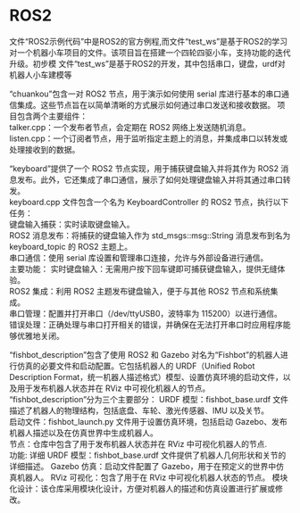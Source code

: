 # ROS2
文件“ROS2示例代码”中是ROS2的官方例程,而文件“test_ws”是基于ROS2的学习对一个机器小车项目的文件。该项目旨在搭建一个四轮四驱小车，支持功能的迭代升级。初步模
  文件“test_ws”是基于ROS2的开发，其中包括串口，键盘，urdf对机器人小车建模等

“chuankou”包含一对 ROS2 节点，用于演示如何使用 serial 库进行基本的串口通信集成。这些节点旨在以简单清晰的方式展示如何通过串口发送和接收数据。
项目包含两个主要组件：  
talker.cpp：一个发布者节点，会定期在 ROS2 网络上发送随机消息。  
listen.cpp：一个订阅者节点，用于监听指定主题上的消息，并集成串口以转发或处理接收到的数据。

“keyboard”提供了一个 ROS2 节点实现，用于捕获键盘输入并将其作为 ROS2 消息发布。此外，它还集成了串口通信，展示了如何处理键盘输入并将其通过串口转发。  
keyboard.cpp 文件包含一个名为 KeyboardController 的 ROS2 节点，执行以下任务：  
键盘输入捕获：实时读取键盘输入。  
ROS2 消息发布：将捕获的键盘输入作为 std_msgs::msg::String 消息发布到名为 keyboard_topic 的 ROS2 主题上。  
串口通信：使用 serial 库设置和管理串口连接，允许与外部设备进行通信。  
主要功能：
实时键盘输入：无需用户按下回车键即可捕获键盘输入，提供无缝体验。  
ROS2 集成：利用 ROS2 主题发布键盘输入，便于与其他 ROS2 节点和系统集成。  
串口管理：配置并打开串口（/dev/ttyUSB0，波特率为 115200）以进行通信。  
错误处理：正确处理与串口打开相关的错误，并确保在无法打开串口时应用程序能够优雅地关闭。

“fishbot_description”包含了使用 ROS2 和 Gazebo 对名为“Fishbot”的机器人进行仿真的必要文件和启动配置。它包括机器人的 URDF（Unified Robot Description Format，统一机器人描述格式）模型、设置仿真环境的启动文件，以及用于发布机器人状态并在 RViz 中可视化机器人的节点。  
“fishbot_description”分为三个主要部分：
URDF 模型：fishbot_base.urdf 文件描述了机器人的物理结构，包括底盘、车轮、激光传感器、IMU 以及关节。  
启动文件：fishbot_launch.py 文件用于设置仿真环境，包括启动 Gazebo、发布机器人描述以及在仿真世界中生成机器人。  
节点：仓库中包含了用于发布机器人状态并在 RViz 中可视化机器人的节点.  
功能:
详细 URDF 模型：fishbot_base.urdf 文件提供了机器人几何形状和关节的详细描述。
Gazebo 仿真：启动文件配置了 Gazebo，用于在预定义的世界中仿真机器人。
RViz 可视化：包含了用于在 RViz 中可视化机器人状态的节点。
模块化设计：该仓库采用模块化设计，方便对机器人的描述和仿真设置进行扩展或修改。
